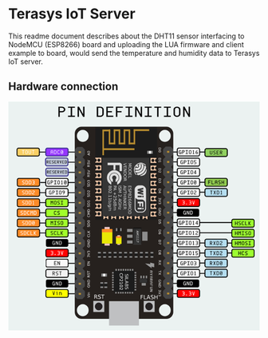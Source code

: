 Terasys IoT Server
==============================
This readme document describes about the DHT11 sensor interfacing to NodeMCU (ESP8266) board and uploading the LUA firmware and client example to board, would send the temperature and humidity data to Terasys IoT server.

Hardware connection
-----------------------------
![Alt text](nodemcu10_layout.png?raw=true "Optional Title")

